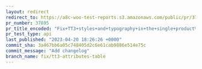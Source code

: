 ```yaml
---
layout: redirect
redirect_to: https://a8c-woo-test-reports.s3.amazonaws.com/public/pr/37895/api/index.html
pr_number: 37895
pr_title_encoded: "Fix+TT3+styles+and+typography+in+the+single+product%27s+attributes+table"
pr_test_type: api
last_published: "2023-04-20 18:26:26 +0000"
commit_sha: 3a467bb6a05c748405d2c6e61cab9886e514e75c
commit_message: "Add changelog"
branch_name: fix/tt3-attributes-table
---
```


